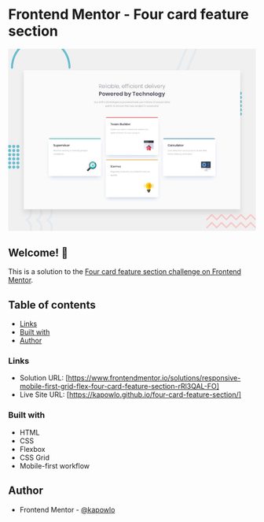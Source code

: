 # Frontend Mentor - Four card feature section

![Design preview for the Four card feature section coding challenge](./design/desktop-preview.jpg)

## Welcome! 👋

This is a solution to the [Four card feature section challenge on Frontend Mentor](https://www.frontendmentor.io/challenges/four-card-feature-section-weK1eFYK).

## Table of contents

- [Links](#links)
- [Built with](#built-with)
- [Author](#author)

### Links

- Solution URL: [https://www.frontendmentor.io/solutions/responsive-mobile-first-grid-flex-four-card-feature-section-rRl3QAL-FO]
- Live Site URL: [https://kapowlo.github.io/four-card-feature-section/]

### Built with

- HTML
- CSS
- Flexbox
- CSS Grid
- Mobile-first workflow

## Author

- Frontend Mentor - [@kapowlo](https://www.frontendmentor.io/home)

